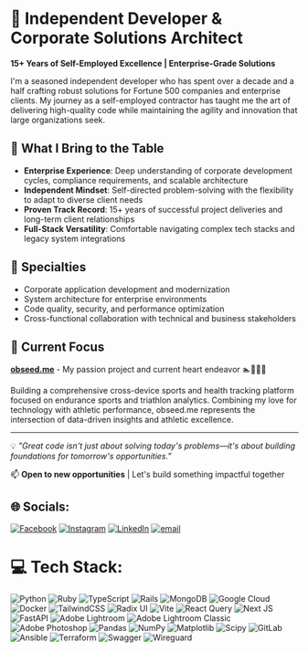 # 👋 Independent Developer & Corporate Solutions Architect

**15+ Years of Self-Employed Excellence | Enterprise-Grade Solutions**

I'm a seasoned independent developer who has spent over a decade and a half crafting robust solutions for Fortune 500 companies and enterprise clients. My journey as a self-employed contractor has taught me the art of delivering high-quality code while maintaining the agility and innovation that large organizations seek.

## 🚀 What I Bring to the Table

- **Enterprise Experience**: Deep understanding of corporate development cycles, compliance requirements, and scalable architecture
- **Independent Mindset**: Self-directed problem-solving with the flexibility to adapt to diverse client needs
- **Proven Track Record**: 15+ years of successful project deliveries and long-term client relationships
- **Full-Stack Versatility**: Comfortable navigating complex tech stacks and legacy system integrations

## 💼 Specialties

- Corporate application development and modernization
- System architecture for enterprise environments
- Code quality, security, and performance optimization
- Cross-functional collaboration with technical and business stakeholders

## 🎯 Current Focus

**[obseed.me](https://obseed.me)** - My passion project and current heart endeavor 🏊🚴‍♂️🏃

Building a comprehensive cross-device sports and health tracking platform focused on endurance sports and triathlon analytics. Combining my love for technology with athletic performance, obseed.me represents the intersection of data-driven insights and athletic excellence.


---

💡 *"Great code isn't just about solving today's problems—it's about building foundations for tomorrow's opportunities."*

📫 **Open to new opportunities** | Let's build something impactful together



## 🌐 Socials:
[![Facebook](https://img.shields.io/badge/Facebook-%231877F2.svg?logo=Facebook&logoColor=white)](https://facebook.com/patrick.lehmann) [![Instagram](https://img.shields.io/badge/Instagram-%23E4405F.svg?logo=Instagram&logoColor=white)](https://instagram.com/patricklehmann1989) [![LinkedIn](https://img.shields.io/badge/LinkedIn-%230077B5.svg?logo=linkedin&logoColor=white)](https://linkedin.com/in/patrick-lehmann-99082150) [![email](https://img.shields.io/badge/Email-D14836?logo=gmail&logoColor=white)](mailto:info@patricklehmann.ch) 

# 💻 Tech Stack:
![Python](https://img.shields.io/badge/python-3670A0?style=for-the-badge&logo=python&logoColor=ffdd54) ![Ruby](https://img.shields.io/badge/ruby-%23CC342D.svg?style=for-the-badge&logo=ruby&logoColor=white) ![TypeScript](https://img.shields.io/badge/typescript-%23007ACC.svg?style=for-the-badge&logo=typescript&logoColor=white) ![Rails](https://img.shields.io/badge/rails-%23CC0000.svg?style=for-the-badge&logo=ruby-on-rails&logoColor=white) ![MongoDB](https://img.shields.io/badge/MongoDB-%234ea94b.svg?style=for-the-badge&logo=mongodb&logoColor=white) ![Google Cloud](https://img.shields.io/badge/GoogleCloud-%234285F4.svg?style=for-the-badge&logo=google-cloud&logoColor=white) ![Docker](https://img.shields.io/badge/docker-%230db7ed.svg?style=for-the-badge&logo=docker&logoColor=white) ![TailwindCSS](https://img.shields.io/badge/tailwindcss-%2338B2AC.svg?style=for-the-badge&logo=tailwind-css&logoColor=white) ![Radix UI](https://img.shields.io/badge/radix%20ui-161618.svg?style=for-the-badge&logo=radix-ui&logoColor=white) ![Vite](https://img.shields.io/badge/vite-%23646CFF.svg?style=for-the-badge&logo=vite&logoColor=white) ![React Query](https://img.shields.io/badge/-React%20Query-FF4154?style=for-the-badge&logo=react%20query&logoColor=white) ![Next JS](https://img.shields.io/badge/Next-black?style=for-the-badge&logo=next.js&logoColor=white) ![FastAPI](https://img.shields.io/badge/FastAPI-005571?style=for-the-badge&logo=fastapi) ![Adobe Lightroom](https://img.shields.io/badge/Adobe%20Lightroom-31A8FF.svg?style=for-the-badge&logo=Adobe%20Lightroom&logoColor=white) ![Adobe Lightroom Classic](https://img.shields.io/badge/Adobe%20Lightroom%20Classic-31A8FF.svg?style=for-the-badge&logo=Adobe%20Lightroom%20Classic&logoColor=white) ![Adobe Photoshop](https://img.shields.io/badge/adobe%20photoshop-%2331A8FF.svg?style=for-the-badge&logo=adobe%20photoshop&logoColor=white) ![Pandas](https://img.shields.io/badge/pandas-%23150458.svg?style=for-the-badge&logo=pandas&logoColor=white) ![NumPy](https://img.shields.io/badge/numpy-%23013243.svg?style=for-the-badge&logo=numpy&logoColor=white) ![Matplotlib](https://img.shields.io/badge/Matplotlib-%23ffffff.svg?style=for-the-badge&logo=Matplotlib&logoColor=black) ![Scipy](https://img.shields.io/badge/SciPy-%230C55A5.svg?style=for-the-badge&logo=scipy&logoColor=%white) ![GitLab](https://img.shields.io/badge/gitlab-%23181717.svg?style=for-the-badge&logo=gitlab&logoColor=white) ![Ansible](https://img.shields.io/badge/ansible-%231A1918.svg?style=for-the-badge&logo=ansible&logoColor=white) ![Terraform](https://img.shields.io/badge/terraform-%235835CC.svg?style=for-the-badge&logo=terraform&logoColor=white) ![Swagger](https://img.shields.io/badge/-Swagger-%23Clojure?style=for-the-badge&logo=swagger&logoColor=white) ![Wireguard](https://img.shields.io/badge/wireguard-%2388171A.svg?style=for-the-badge&logo=wireguard&logoColor=white)
